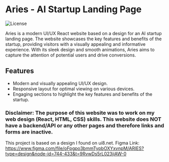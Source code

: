 # Aries - AI Startup Landing Page

![License](https://img.shields.io/badge/license-MIT-blue)

Aries is a modern UI/UX React website based on a design for an AI startup landing page. The website showcases the key features and benefits of the startup, providing visitors with a visually appealing and informative experience. With its sleek design and smooth animations, Aries aims to capture the attention of potential users and drive conversions.

## Features

- Modern and visually appealing UI/UX design.
- Responsive layout for optimal viewing on various devices.
- Engaging sections to highlight the key features and benefits of the startup.


### Disclaimer: The purpose of this website was to work on my web design (React, HTML, CSS) skills. This website does NOT have a backend/API or any other pages and therefore links and forms are inactive.

This project is based on a design I found on ui8.net.
Figma Link: https://www.figma.com/file/oFpgpo3bmmTypbOXYxvnpM/ARIES?type=design&node-id=744-433&t=9RvwDs5rL023jiAW-0



